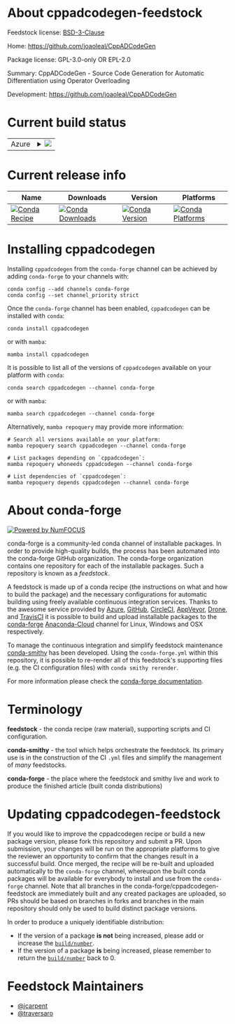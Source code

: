 About cppadcodegen-feedstock
============================

Feedstock license: [BSD-3-Clause](https://github.com/conda-forge/cppadcodegen-feedstock/blob/main/LICENSE.txt)

Home: https://github.com/joaoleal/CppADCodeGen

Package license: GPL-3.0-only OR EPL-2.0

Summary: CppADCodeGen - Source Code Generation for Automatic Differentiation using Operator Overloading

Development: https://github.com/joaoleal/CppADCodeGen

Current build status
====================


<table>
    
  <tr>
    <td>Azure</td>
    <td>
      <details>
        <summary>
          <a href="https://dev.azure.com/conda-forge/feedstock-builds/_build/latest?definitionId=12313&branchName=main">
            <img src="https://dev.azure.com/conda-forge/feedstock-builds/_apis/build/status/cppadcodegen-feedstock?branchName=main">
          </a>
        </summary>
        <table>
          <thead><tr><th>Variant</th><th>Status</th></tr></thead>
          <tbody><tr>
              <td>linux_64</td>
              <td>
                <a href="https://dev.azure.com/conda-forge/feedstock-builds/_build/latest?definitionId=12313&branchName=main">
                  <img src="https://dev.azure.com/conda-forge/feedstock-builds/_apis/build/status/cppadcodegen-feedstock?branchName=main&jobName=linux&configuration=linux%20linux_64_" alt="variant">
                </a>
              </td>
            </tr><tr>
              <td>osx_64</td>
              <td>
                <a href="https://dev.azure.com/conda-forge/feedstock-builds/_build/latest?definitionId=12313&branchName=main">
                  <img src="https://dev.azure.com/conda-forge/feedstock-builds/_apis/build/status/cppadcodegen-feedstock?branchName=main&jobName=osx&configuration=osx%20osx_64_" alt="variant">
                </a>
              </td>
            </tr><tr>
              <td>osx_arm64</td>
              <td>
                <a href="https://dev.azure.com/conda-forge/feedstock-builds/_build/latest?definitionId=12313&branchName=main">
                  <img src="https://dev.azure.com/conda-forge/feedstock-builds/_apis/build/status/cppadcodegen-feedstock?branchName=main&jobName=osx&configuration=osx%20osx_arm64_" alt="variant">
                </a>
              </td>
            </tr><tr>
              <td>win_64</td>
              <td>
                <a href="https://dev.azure.com/conda-forge/feedstock-builds/_build/latest?definitionId=12313&branchName=main">
                  <img src="https://dev.azure.com/conda-forge/feedstock-builds/_apis/build/status/cppadcodegen-feedstock?branchName=main&jobName=win&configuration=win%20win_64_" alt="variant">
                </a>
              </td>
            </tr>
          </tbody>
        </table>
      </details>
    </td>
  </tr>
</table>

Current release info
====================

| Name | Downloads | Version | Platforms |
| --- | --- | --- | --- |
| [![Conda Recipe](https://img.shields.io/badge/recipe-cppadcodegen-green.svg)](https://anaconda.org/conda-forge/cppadcodegen) | [![Conda Downloads](https://img.shields.io/conda/dn/conda-forge/cppadcodegen.svg)](https://anaconda.org/conda-forge/cppadcodegen) | [![Conda Version](https://img.shields.io/conda/vn/conda-forge/cppadcodegen.svg)](https://anaconda.org/conda-forge/cppadcodegen) | [![Conda Platforms](https://img.shields.io/conda/pn/conda-forge/cppadcodegen.svg)](https://anaconda.org/conda-forge/cppadcodegen) |

Installing cppadcodegen
=======================

Installing `cppadcodegen` from the `conda-forge` channel can be achieved by adding `conda-forge` to your channels with:

```
conda config --add channels conda-forge
conda config --set channel_priority strict
```

Once the `conda-forge` channel has been enabled, `cppadcodegen` can be installed with `conda`:

```
conda install cppadcodegen
```

or with `mamba`:

```
mamba install cppadcodegen
```

It is possible to list all of the versions of `cppadcodegen` available on your platform with `conda`:

```
conda search cppadcodegen --channel conda-forge
```

or with `mamba`:

```
mamba search cppadcodegen --channel conda-forge
```

Alternatively, `mamba repoquery` may provide more information:

```
# Search all versions available on your platform:
mamba repoquery search cppadcodegen --channel conda-forge

# List packages depending on `cppadcodegen`:
mamba repoquery whoneeds cppadcodegen --channel conda-forge

# List dependencies of `cppadcodegen`:
mamba repoquery depends cppadcodegen --channel conda-forge
```


About conda-forge
=================

[![Powered by
NumFOCUS](https://img.shields.io/badge/powered%20by-NumFOCUS-orange.svg?style=flat&colorA=E1523D&colorB=007D8A)](https://numfocus.org)

conda-forge is a community-led conda channel of installable packages.
In order to provide high-quality builds, the process has been automated into the
conda-forge GitHub organization. The conda-forge organization contains one repository
for each of the installable packages. Such a repository is known as a *feedstock*.

A feedstock is made up of a conda recipe (the instructions on what and how to build
the package) and the necessary configurations for automatic building using freely
available continuous integration services. Thanks to the awesome service provided by
[Azure](https://azure.microsoft.com/en-us/services/devops/), [GitHub](https://github.com/),
[CircleCI](https://circleci.com/), [AppVeyor](https://www.appveyor.com/),
[Drone](https://cloud.drone.io/welcome), and [TravisCI](https://travis-ci.com/)
it is possible to build and upload installable packages to the
[conda-forge](https://anaconda.org/conda-forge) [Anaconda-Cloud](https://anaconda.org/)
channel for Linux, Windows and OSX respectively.

To manage the continuous integration and simplify feedstock maintenance
[conda-smithy](https://github.com/conda-forge/conda-smithy) has been developed.
Using the ``conda-forge.yml`` within this repository, it is possible to re-render all of
this feedstock's supporting files (e.g. the CI configuration files) with ``conda smithy rerender``.

For more information please check the [conda-forge documentation](https://conda-forge.org/docs/).

Terminology
===========

**feedstock** - the conda recipe (raw material), supporting scripts and CI configuration.

**conda-smithy** - the tool which helps orchestrate the feedstock.
                   Its primary use is in the construction of the CI ``.yml`` files
                   and simplify the management of *many* feedstocks.

**conda-forge** - the place where the feedstock and smithy live and work to
                  produce the finished article (built conda distributions)


Updating cppadcodegen-feedstock
===============================

If you would like to improve the cppadcodegen recipe or build a new
package version, please fork this repository and submit a PR. Upon submission,
your changes will be run on the appropriate platforms to give the reviewer an
opportunity to confirm that the changes result in a successful build. Once
merged, the recipe will be re-built and uploaded automatically to the
`conda-forge` channel, whereupon the built conda packages will be available for
everybody to install and use from the `conda-forge` channel.
Note that all branches in the conda-forge/cppadcodegen-feedstock are
immediately built and any created packages are uploaded, so PRs should be based
on branches in forks and branches in the main repository should only be used to
build distinct package versions.

In order to produce a uniquely identifiable distribution:
 * If the version of a package **is not** being increased, please add or increase
   the [``build/number``](https://docs.conda.io/projects/conda-build/en/latest/resources/define-metadata.html#build-number-and-string).
 * If the version of a package **is** being increased, please remember to return
   the [``build/number``](https://docs.conda.io/projects/conda-build/en/latest/resources/define-metadata.html#build-number-and-string)
   back to 0.

Feedstock Maintainers
=====================

* [@jcarpent](https://github.com/jcarpent/)
* [@traversaro](https://github.com/traversaro/)

